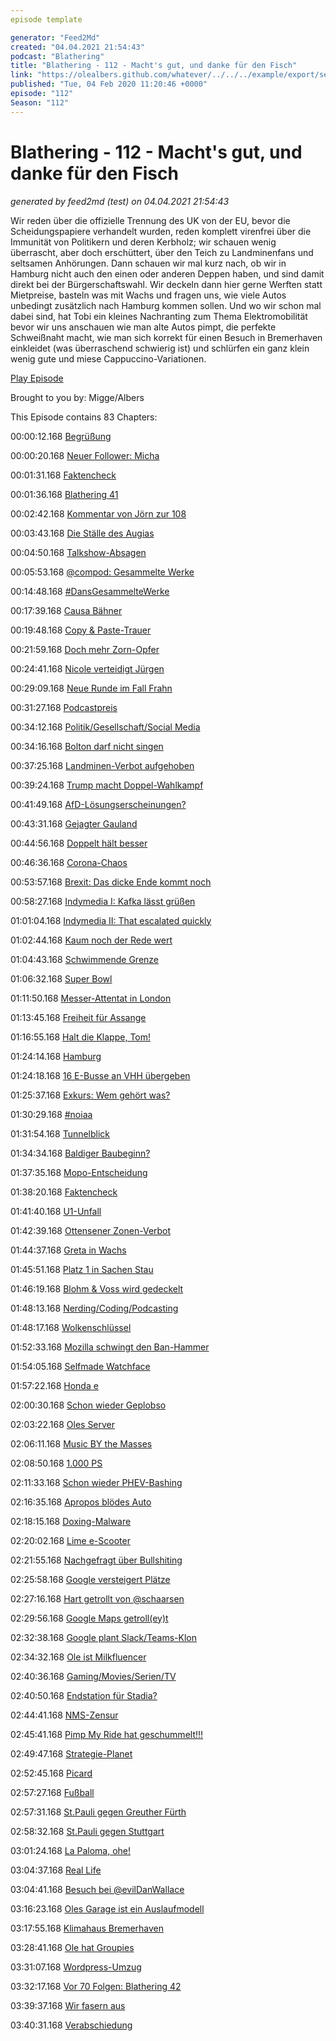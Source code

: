 ```yaml
---
episode template

generator: "Feed2Md"
created: "04.04.2021 21:54:43"
podcast: "Blathering"
title: "Blathering - 112 - Macht's gut, und danke für den Fisch"
link: "https://olealbers.github.com/whatever/../../../example/export/seasons/5/2020/2/Blathering - 112 - Macht's gut, und danke für den Fisch.md"
published: "Tue, 04 Feb 2020 11:20:46 +0000"
episode: "112"
Season: "112"
---
```


# Blathering - 112 - Macht's gut, und danke für den Fisch
_generated by feed2md (test) on 04.04.2021 21:54:43_

Wir reden über die offizielle Trennung des UK von der EU, bevor die Scheidungspapiere verhandelt wurden, reden komplett virenfrei über die Immunität von Politikern und deren Kerbholz; wir schauen wenig überrascht, aber doch erschüttert, über den Teich zu Landminenfans und seltsamen Anhörungen. Dann schauen wir mal kurz nach, ob wir in Hamburg nicht auch den einen oder anderen Deppen haben, und sind damit direkt bei der Bürgerschaftswahl. Wir deckeln dann hier gerne Werften statt Mietpreise, basteln was mit Wachs und fragen uns, wie viele Autos unbedingt zusätzlich nach Hamburg kommen sollen. Und wo wir schon mal dabei sind, hat Tobi ein kleines Nachranting zum Thema Elektromobilität bevor wir uns anschauen wie man alte Autos pimpt, die perfekte Schweißnaht macht, wie man sich korrekt für einen Besuch in Bremerhaven einkleidet (was überraschend schwierig ist) und schlürfen ein ganz klein wenig gute und miese Cappuccino-Variationen.

[Play Episode](https://www.blathering.de/podlove/file/1106/s/feed/c/mp3/blathering_112.mp3)

Brought to you by: Migge/Albers

This Episode contains 83 Chapters:


00:00:12.168 [Begrüßung]()

00:00:20.168 [Neuer Follower: Micha](https://twitter.com/HummerMicha)

00:01:31.168 [Faktencheck]()

00:01:36.168 [Blathering 41](https://sendegate.de/t/bastelecke-das-hmc660-mit-48v-betreiben-fuer-1/3274)

00:02:42.168 [Kommentar von Jörn zur 108](https://www.blathering.de/2020/01/blathering-108-der-trumpel-im-porzellanladen/#comment-38)

00:03:43.168 [Die Ställe des Augias](https://de.wikipedia.org/wiki/Augias)

00:04:50.168 [Talkshow-Absagen](https://twitter.com/sibelschick/status/1222096258992500736)

00:05:53.168 [@compod: Gesammelte Werke](https://twitter.com/search?q=(from%3Acompod)%20(%40blathering_pod)%20until%3A2020-02-04%20since%3A2020-01-27&src=typed_query&f=live)

00:14:48.168 [#DansGesammelteWerke](https://twitter.com/search?q=(from%3Aevildanwallace)%20(%40blathering_pod)%20until%3A2020-01-28%20since%3A2020-01-20&src=typed_query&f=live)

00:17:39.168 [Causa Bähner](https://www.rundschau-online.de/region/koeln/schuss-in-koeln-porz-hans-josef-baehner-aeussert-sich-erstmals-33830990)

00:19:48.168 [Copy & Paste-Trauer](https://www.standardmedia.co.ke/sports/article/2001358184/ronaldo-and-luis-figo-bashed-after-they-posted-identical-messages-to-mourn-kobe-bryant-s-death)

00:21:59.168 [Doch mehr Zorn-Opfer](https://www.tagesschau.de/ausland/verletztenzahlen-irak-angriff-iran-101.html)

00:24:41.168 [Nicole verteidigt Jürgen](https://www.t-online.de/digital/id_87233354/nicole-diekmann-ueber-empoerung-im-netz-die-nervige-lust-am-missverstehen.html)

00:29:09.168 [Neue Runde im Fall Frahn](https://taz.de/Daniel-Frahn-bei-SV-Babelsberg-03/!5661788/)

00:31:27.168 [Podcastpreis](https://twitter.com/MircoFr/status/1222807995408691202)

00:34:12.168 [Politik/Gesellschaft/Social Media]()

00:34:16.168 [Bolton darf nicht singen](https://www.tagesschau.de/ausland/impeachment-trump-bolton-senat-103.html)

00:37:25.168 [Landminen-Verbot aufgehoben](https://www.faz.net/aktuell/politik/trumps-praesidentschaft/warum-donald-trump-obamas-landminen-verbot-aufhebt-16611874.html)

00:39:24.168 [Trump macht Doppel-Wahlkampf](https://www.t-online.de/nachrichten/id_87238244/nahost-konflikt-donald-trumps-friedensplan-ist-zum-scheitern-verurteilt.html)

00:41:49.168 [AfD-Lösungserscheinungen?](https://taz.de/Bundestagsabgeordnete-tritt-aus/!5660624/)

00:43:31.168 [Gejagter Gauland](https://www.sueddeutsche.de/politik/gauland-bundestag-1.4777823)

00:44:56.168 [Doppelt hält besser](https://www.sueddeutsche.de/politik/cdu-strenz-aserbaidschan-lintner-1.4778138)

00:46:36.168 [Corona-Chaos](https://www.pnp.de/lokales/landkreis_traunstein/3572496_Toedliches-Borna-Virus-So-koennen-sich-Menschen-davor-schuetzen.html)

00:53:57.168 [Brexit: Das dicke Ende kommt noch](https://www.youtube.com/watch?v=bBq2kNse9l8)

00:58:27.168 [Indymedia I: Kafka lässt grüßen](https://www.spiegel.de/politik/deutschland/indymedia-bundesgericht-bestaetigt-verbot-a-bc8d3966-d12e-40c1-8dff-e7d161913d0f)

01:01:04.168 [Indymedia II: That escalated quickly](https://taz.de/Rechtsextremismus-in-Niedersachsen/!5657218/)

01:02:44.168 [Kaum noch der Rede wert](https://www.derstandard.at/story/2000113944528/deutsche-polizei-befreite-fluechtlinge-aus-sattelschlepper)

01:04:43.168 [Schwimmende Grenze](https://twitter.com/tagesschau/status/1222890652066693127)

01:06:32.168 [Super Bowl](https://www.youtube.com/watch?v=g2ERWFMLptw)

01:11:50.168 [Messer-Attentat in London](https://www.derstandard.at/story/2000114100427/attentaeter-von-london-war-offenbar-verurteilter-islamist)

01:13:45.168 [Freiheit für Assange](https://www.heise.de/newsticker/meldung/Assange-UN-Folterexperte-wirft-Behoerden-konstruierte-Vergewaltigung-vor-4652122.html)

01:16:55.168 [Halt die Klappe, Tom!](https://www.neues-deutschland.de/artikel/1132176.klima-holocaust-leider-kein-fake.html)

01:24:14.168 [Hamburg]()

01:24:18.168 [16 E-Busse an VHH übergeben](https://vhhbus.de/16-ecitaros-offiziell-an-vhh-uebergeben/)

01:25:37.168 [Exkurs: Wem gehört was?](https://de.wikipedia.org/wiki/HGV_(Unternehmen))

01:30:29.168 [#noiaa](https://twitter.com/stammtischphilo/status/1222580840938590213)

01:31:54.168 [Tunnelblick](https://twitter.com/stammtischphilo/status/1223236896526163970)

01:34:34.168 [Baldiger Baubeginn?](https://twitter.com/tmigge/status/1222810686423797760)

01:37:35.168 [Mopo-Entscheidung](https://www.hamburg1.de/nachrichten/43709/Funke_will_mopo_de_nicht_kaufen.html)

01:38:20.168 [Faktencheck](https://www.hamburg.de/basfi/stellungnahmen/13539164/stellungnahme-2020-28-01-haferbloecken/)

01:41:40.168 [U1-Unfall](https://www.hamburg1.de/nachrichten/43699/U1_faehrt_wieder_durchgaengig.html)

01:42:39.168 [Ottensener Zonen-Verbot](https://www.hamburg1.de/nachrichten/43682/Wie_geht_es_in_Ottensen_weiter.html)

01:44:37.168 [Greta in Wachs](https://www.hamburg1.de/nachrichten/43676/Thunberg_im_Panoptikum_angekommen.html)

01:45:51.168 [Platz 1 in Sachen Stau](https://www.hamburg1.de/nachrichten/43670/Hamburg_in_Stau_Ranking_auf_Platz_eins.html)

01:46:19.168 [Blohm & Voss wird gedeckelt](https://www.hamburg1.de/nachrichten/43680/Neuer_Blickfang_fuer_Hamburgs_Hafen.html)

01:48:13.168 [Nerding/Coding/Podcasting]()

01:48:17.168 [Wolkenschlüssel](https://twitter.com/stammtischphilo/status/1222158355453698049)

01:52:33.168 [Mozilla schwingt den Ban-Hammer](https://www.zdnet.de/88376348/mozilla-verbannt-in-zwei-wochen-mehr-als-200-schaedliche-firefox-add-ons/)

01:54:05.168 [Selfmade Watchface](https://twitter.com/stammtischphilo/status/1222239367500062720)

01:57:22.168 [Honda e](https://www.youtube.com/watch?v=BZbAti0ZAjk)

02:00:30.168 [Schon wieder Geplobso](https://www.derstandard.at/story/2000113609796/under-armour-macht-smarte-waage-ab-april-dumm)

02:03:22.168 [Oles Server](https://twitter.com/stammtischphilo/status/1223012835875336193)

02:06:11.168 [Music BY the Masses](https://stackoverflow.blog/2020/01/29/the-live-coding-language-that-lets-you-be-an-actual-rock-star/?cb=1)

02:08:50.168 [1.000 PS](https://www.t-online.de/auto/neuvorstellungen/id_87258078/umstrittener-xxl-offroader-der-hummer-kehrt-zurueck.html)

02:11:33.168 [Schon wieder PHEV-Bashing](https://www.theguardian.com/business/2020/feb/02/car-industry-could-see-price-war-on-hybrid-vehicles-in-2020-emissions-fines)

02:16:35.168 [Apropos blödes Auto](https://twitter.com/goldengateblond/status/1224009001790107649)

02:18:15.168 [Doxing-Malware](https://www.zdnet.de/88376448/maze-ransomware-hintermaenner-erpressen-opfer-mit-datenleaks/)

02:20:02.168 [Lime e-Scooter](https://www.golem.de/news/mikromobilitaet-lime-will-e-scooter-nutzer-vom-buergersteig-vertreiben-2001-146343.html)

02:21:55.168 [Nachgefragt über Bullshiting](http://nachgefragt-podcast.de/2019/08/14/ngf026-thema-bullshit-in-der-wirtschaft/)

02:25:58.168 [Google versteigert Plätze](https://www.golem.de/news/android-duckduckgo-verlangt-aenderungen-an-der-suchmaschinenauswahl-2001-146355.html)

02:27:16.168 [Hart getrollt von @schaarsen](https://twitter.com/schaarsen/status/1223929067302543360)

02:29:56.168 [Google Maps getroll(ey)t](http://www.simonweckert.com/googlemapshacks.html)

02:32:38.168 [Google plant Slack/Teams-Klon](https://www.golem.de/news/teamchatsoftware-google-will-alternative-zu-teams-und-slack-anbieten-2001-146361.html)

02:34:32.168 [Ole ist Milkfluencer](https://www.youtube.com/watch?v=LKkdtjTnWb4)

02:40:36.168 [Gaming/Movies/Serien/TV]()

02:40:50.168 [Endstation für Stadia?](https://www.youtube.com/watch?v=xyGuK6cR33E)

02:44:41.168 [NMS-Zensur](https://twitter.com/stammtischphilo/status/1223763628278591488)

02:45:41.168 [Pimp My Ride hat geschummelt!!!](https://www.youtube.com/watch?v=GX79IILLDlE)

02:49:47.168 [Strategie-Planet](https://twitter.com/stammtischphilo/status/1222651950044516352)

02:52:45.168 [Picard](https://twitter.com/TheTrekCentral/status/1224063689566957570)

02:57:27.168 [Fußball]()

02:57:31.168 [St.Pauli gegen Greuther Fürth](https://www.fcstpauli.com/news/der-fc-st-pauli-verliert-auftaktspiel-bei-greuther-fuerth-mit-0-3-1920/)

02:58:32.168 [St.Pauli gegen Stuttgart](https://www.stefangroenveld.de/2020/wenig-fehler-gegen-stuttgart/)

03:01:24.168 [La Paloma, ohe!](http://www.fussball.de/spiel/paloma-3-condor-3/-/spiel/0290URKG6S000000VS5489B3VV7J5NHE#!/)

03:04:37.168 [Real Life]()

03:04:41.168 [Besuch bei @evilDanWallace](https://twitter.com/tmigge/status/1223339093343506432)

03:16:23.168 [Oles Garage ist ein Auslaufmodell](https://twitter.com/stammtischphilo/status/1222509016892485632)

03:17:55.168 [Klimahaus Bremerhaven](https://www.klimahaus-bremerhaven.de/)

03:28:41.168 [Ole hat Groupies](https://twitter.com/stammtischphilo/status/1223016580658946050)

03:31:07.168 [Wordpress-Umzug](https://wphelp.de/wordpress-multisite)

03:32:17.168 [Vor 70 Folgen: Blathering 42](https://www.blathering.de/2018/01/blathering-042-blathering-goes-retro/)

03:39:37.168 [Wir fasern aus]()

03:40:31.168 [Verabschiedung]()


